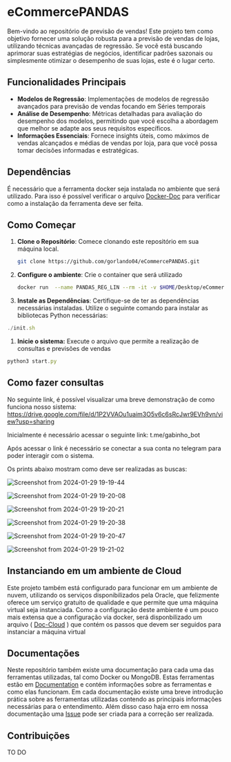 # eCommercePANDAS

Bem-vindo ao repositório de previsão de vendas! Este projeto tem como objetivo fornecer uma solução robusta para a previsão de vendas de lojas, utilizando técnicas avançadas de regressão. Se você está buscando aprimorar suas estratégias de negócios, identificar padrões sazonais ou simplesmente otimizar o desempenho de suas lojas, este é o lugar certo.

## **Funcionalidades Principais**

- **Modelos de Regressão**: Implementações de modelos de regressão avançados para previsão de vendas focando em Séries temporais
- **Análise de Desempenho**: Métricas detalhadas para avaliação do desempenho dos modelos, permitindo que você escolha a abordagem que melhor se adapte aos seus requisitos específicos.
- **Informações Essenciais**: Fornece insights úteis, como máximos de vendas alcançados e médias de vendas por loja, para que você possa tomar decisões informadas e estratégicas.

## Dependências

É necessário que a ferramenta docker seja instalada no ambiente que será utilizado. Para isso é possível verificar o arquivo [Docker-Doc](https://github.com/gorlando04/eCommercePANDAS/tree/main/Documentation/Docker) para verificar como a instalação da ferramenta deve ser feita.


## **Como Começar**

1. **Clone o Repositório**: Comece clonando este repositório em sua máquina local.
    
    ```bash
    git clone https://github.com/gorlando04/eCommercePANDAS.git
    ```
    
2. ****************************************Configure o ambiente****************************************: Crie o container que será utilizado
    
    ```bash
    docker run  --name PANDAS_REG_LIN --rm -it -v $HOME/Desktop/eCommercePANDAS:/PANDAS -w /PANDAS --shm-size=1g --ulimit memlock=-1 -p 8888:8888 ubuntu
    ```
    
3. **Instale as Dependências**: Certifique-se de ter as dependências necessárias instaladas. Utilize o seguinte comando para instalar as bibliotecas Python necessárias:

```jsx
./init.sh
```

1. ************************************Inicie o sistema:************************************ Execute o arquivo que permite a realização de consultas e previsões de vendas

```jsx
python3 start.py
```

## Como fazer consultas

No seguinte link, é possível visualizar uma breve demonstração de como funciona nosso sistema: https://drive.google.com/file/d/1P2VVAOu1uaim3O5v6c6sRcJwr9EVh9vn/view?usp=sharing


Inicialmente é necessário acessar o seguinte link: t.me/gabinho_bot

Após acessar o link é necessário se conectar a sua conta no telegram para poder interagir com o sistema.

Os prints abaixo mostram como deve ser realizadas as buscas:

![Screenshot from 2024-01-29 19-19-44](https://github.com/gorlando04/eCommercePANDAS/assets/91696970/458fb9f6-429c-428c-b797-7bf2a86d00e9)


![Screenshot from 2024-01-29 19-20-08](https://github.com/gorlando04/eCommercePANDAS/assets/91696970/cb237dc4-701e-464e-b36b-14d5ff03e1a5)

![Screenshot from 2024-01-29 19-20-21](https://github.com/gorlando04/eCommercePANDAS/assets/91696970/8dcc76b6-6d40-4faf-be94-756ba0b5fe9a)


![Screenshot from 2024-01-29 19-20-38](https://github.com/gorlando04/eCommercePANDAS/assets/91696970/0849964e-fb54-4a6f-bf58-0911ecf2d7f3)


![Screenshot from 2024-01-29 19-20-47](https://github.com/gorlando04/eCommercePANDAS/assets/91696970/ce837c45-aa66-474b-a94b-2e9fc37950cf)


![Screenshot from 2024-01-29 19-21-02](https://github.com/gorlando04/eCommercePANDAS/assets/91696970/3c511a31-692a-413c-9aaf-c9433406beb3)




## Instanciando em um ambiente de Cloud

Este projeto também está configurado para funcionar em um ambiente de nuvem, utilizando os serviços disponibilizados pela Oracle, que felizmente oferece um serviço gratuito de qualidade e que permite que uma máquina virtual seja instanciada. Como a configuração deste ambiente é um pouco mais extensa que a configuração via docker, será disponbilizado um arquivo ( [Doc-Cloud](https://github.com/gorlando04/eCommercePANDAS/blob/main/Documentation/Cloud/README.md) ) que contém os passos que devem ser seguidos para instanciar a máquina virtual


## Documentações

Neste repositório também existe uma documentação para cada uma das ferramentas utilizadas, tal como Docker ou MongoDB. Estas ferramentas estão em [Documentation](https://github.com/gorlando04/eCommercePANDAS/tree/main/Documentation) e contém informações sobre as ferramentas e como elas funcionam. Em cada documentação existe uma breve introdução prática sobre as ferramentas utilizadas contendo as principais informações necessárias para o entendimento. Além disso caso haja erro em nossa documentação uma [Issue](https://github.com/gorlando04/eCommercePANDAS/issues) pode ser criada para a correção ser realizada.

## Contribuições

TO DO
